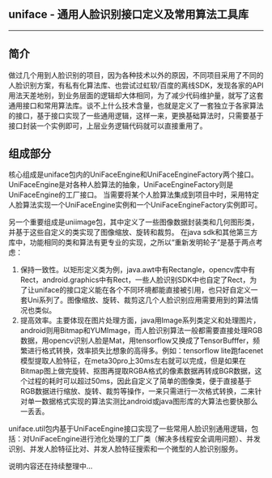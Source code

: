 ## uniface - 通用人脸识别接口定义及常用算法工具库
---
## 简介
做过几个用到人脸识别的项目，因为各种技术以外的原因，不同项目采用了不同的人脸识别方案，有私有化算法库、也尝试过虹软/百度的离线SDK，发现各家的API用法天差地别，到业务层面的逻辑却大体相同，为了减少代码维护量，就写了这套通用接口和常用算法库。谈不上什么技术含量，也就是定义了一套独立于各家算法的接口，基于接口实现了一些通用逻辑，这样一来，更换基础算法时，只需要基于接口封装一个实例即可，上层业务逻辑代码就可以直接重用了。

## 组成部分
核心组成是uniface包内的UniFaceEngine和UniFaceEngineFactory两个接口。
UniFaceEngine是对各种人脸算法的抽象，UniFaceEngineFactory则是UniFaceEngine的工厂接口。
当需要将某个人脸算法集成到项目中时，采用特定人脸算法实现一个UniFaceEngine实例和一个UniFaceEngineFactory实例即可。

另一个重要组成是uniimage包，其中定义了一些图像数据封装类和几何图形类，并基于这些自定义的类实现了图像缩放、旋转和裁剪。
在java sdk和其他第三方库中，功能相同的类和算法有更专业的实现，之所以“重新发明轮子”是基于两点考虑：
1. 保持一致性。以矩形定义类为例，java.awt中有Rectangle，opencv库中有Rect，android.graphics中有Rect，一些人脸识别SDK中也自定了Rect，为了让uniface的接口定义能在各个不同环境都能直接被引用，也只好自定义一套Uni系列了。图像缩放、旋转、裁剪这几个人脸识别应用需要用到的算法情况也类似。
2. 提高效率。主要体现在图片处理方面，java用Image系列类定义和处理图片，android则用Bitmap和YUMImage，而人脸识别算法一般都需要直接处理RGB数据，用opencv识别人脸是Mat，用tensorflow又换成了TensorBufffer，频繁进行格式转换，效率损失比想象的高得多。例如：tensorflow lite跑facenet模型提取人脸特征，在meta30pro上30ms左右就可以完成，但是如果在Bitmap图上做完旋转、抠图再提取RGBA格式的像素数据再转成BGR数据，这个过程的耗时可以超过50ms，因此自定义了简单的图像类，便于直接基于RGB数据进行缩放、旋转、裁剪等操作，一来只需进行一次格式转换，二来针对单一数据格式实现的算法实测比android或java图形库的大算法也要快那么一丢丢。

uniface.util包内基于UniFaceEngine接口实现了一些常用人脸识别通用逻辑，包括：对UniFaceEngine进行池化处理的工厂类（解决多线程安全调用问题）、并发识别、并发人脸特征比对、并发人脸特征搜索和一个微型的人脸识别服务。

说明内容还在持续整理中...
